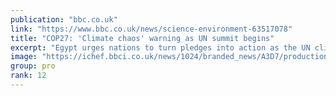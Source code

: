 ```yaml
---
publication: "bbc.co.uk"
link: "https://www.bbc.co.uk/news/science-environment-63517078"
title: "COP27: 'Climate chaos' warning as UN summit begins"
excerpt: "Egypt urges nations to turn pledges into action as the UN climate conference opens."
image: "https://ichef.bbci.co.uk/news/1024/branded_news/A3D7/production/_127534914_7c8393641ba3745c95db58367a506d7d8b7fa8f80_378_3632_20433632x2043.jpg"
group: pro
rank: 12
---
```

